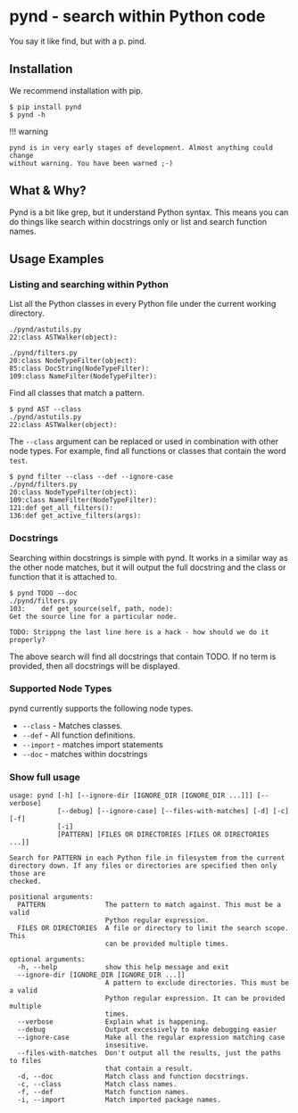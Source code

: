 # pynd - search within Python code

You say it like find, but with a p. pind.

## Installation

We recommend installation with pip.

```
$ pip install pynd
$ pynd -h
```

!!! warning

    pynd is in very early stages of development. Almost anything could change
    without warning. You have been warned ;-)


## What & Why?

Pynd is a bit like grep, but it understand Python syntax. This means you can
do things like search within docstrings only or list and search function names.


## Usage Examples

### Listing and searching within Python

List all the Python classes in every Python file under the current working
directory.

```
./pynd/astutils.py
22:class ASTWalker(object):

./pynd/filters.py
20:class NodeTypeFilter(object):
85:class DocString(NodeTypeFilter):
109:class NameFilter(NodeTypeFilter):
```

Find all classes that match a pattern.

```
$ pynd AST --class
./pynd/astutils.py
22:class ASTWalker(object):
```

The `--class` argument can be replaced or used in combination with other node
types. For example, find all functions or classes that contain the word `test`.

```
$ pynd filter --class --def --ignore-case
./pynd/filters.py
20:class NodeTypeFilter(object):
109:class NameFilter(NodeTypeFilter):
121:def get_all_filters():
136:def get_active_filters(args):
```

### Docstrings

Searching within docstrings is simple with pynd. It works in a similar way
as the other node matches, but it will output the full docstring and the 
class or function that it is attached to.

```
$ pynd TODO --doc
./pynd/filters.py
103:    def get_source(self, path, node):
Get the source line for a particular node.

TODO: Strippng the last line here is a hack - how should we do it
properly?

```

The above search will find all docstrings that contain TODO. If no term is 
provided, then all docstrings will be displayed.

### Supported Node Types

pynd currently supports the following node types.

* `--class` - Matches classes.
* `--def` - All function definitions.
* `--import` - matches import statements
* `--doc` - matches within docstrings

### Show full usage

```
usage: pynd [-h] [--ignore-dir [IGNORE_DIR [IGNORE_DIR ...]]] [--verbose]
            [--debug] [--ignore-case] [--files-with-matches] [-d] [-c] [-f]
            [-i]
            [PATTERN] [FILES OR DIRECTORIES [FILES OR DIRECTORIES ...]]

Search for PATTERN in each Python file in filesystem from the current
directory down. If any files or directories are specified then only those are
checked.

positional arguments:
  PATTERN               The pattern to match against. This must be a valid
                        Python regular expression.
  FILES OR DIRECTORIES  A file or directory to limit the search scope. This
                        can be provided multiple times.

optional arguments:
  -h, --help            show this help message and exit
  --ignore-dir [IGNORE_DIR [IGNORE_DIR ...]]
                        A pattern to exclude directories. This must be a valid
                        Python regular expression. It can be provided multiple
                        times.
  --verbose             Explain what is happening.
  --debug               Output excessively to make debugging easier
  --ignore-case         Make all the regular expression matching case
                        insesitive.
  --files-with-matches  Don't output all the results, just the paths to files
                        that contain a result.
  -d, --doc             Match class and function docstrings.
  -c, --class           Match class names.
  -f, --def             Match function names.
  -i, --import          Match imported package names.
```
